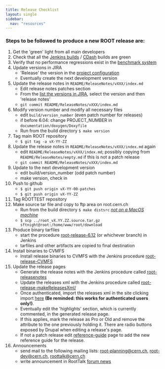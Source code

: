 ```yaml
---
title: Release Checklist
layout: single
sidebar:
  nav: "resources"
---
```


### Steps to be followed to produce a new ROOT release are:

  1. Get the 'green' light from all main developers
  2. Check that all the [Jenkins builds](https://epsft-jenkins.cern.ch/view/ROOT/) / [CDash](http://cdash.cern.ch/index.php?project=ROOT) builds are green
  3. Verify that no performance regressions exist in the [benchmark system](https://rootbnch-grafana-test.cern.ch/)
  4. Update versions in JIRA
      - 'Release' the version in the [project configuration](https://sft.its.cern.ch/jira/plugins/servlet/project-config/ROOT/versions)
      - Eventually create the next development version
  5. Update the release notes in `README/ReleaseNotes/vXXX/index.md`
      - Edit release notes patches section
      - From the [list the versions in JIRA](https://sft.its.cern.ch/jira/projects/ROOT?selectedItem=com.atlassian.jira.jira-projects-plugin:release-page&status=released), select the version and then 'release notes'
      - `git commit README/ReleaseNotes/vXXX/index.md`
  6. Modify version number and modify all necessary files
      - edit `build/version_number` (even patch number for releases)
      - if before 6.04: change PROJECT_NUMBER in `documentation/doxygen/Doxyfile`
      - Run from the build directory `$ make version`
  7. Tag main ROOT repository
      - `$ git tag -a vX-YY-ZZ`
  8. Update the release notes in `README/ReleaseNotes/vXXX/index.md` again
      - edit `README/ReleaseNotes/vXXX/index.md`; possibly copying from `README/ReleaseNotes/empty.md` if this is not a patch release
      - `git commit README/ReleaseNotes/vXXX/index.md`
  9. Update to the next development version
      - edit build/version_number (odd patch number)
      - make version, check in
  10. Push to github
      - `$ git push origin vX-YY-00-patches`
      - `$ git push origin vX-YY-ZZ`
  11. Tag ROOTTEST repository
  12. Make source tar file and copy to ftp area on root.cern.ch
      - Run from the build directory `$ make distsrc` _[not on a MacOS machine](http://superuser.com/questions/318809/linux-os-x-tar-incompatibility-tarballs-created-on-os-x-give-errors-when-unt)_
      - `$ scp ../root_vX.YY.ZZ.source.tar.gz sftnight@root:/home/www/root/download`
  13. Produce binary tarfiles
      - start the procedure [root-release-6.12](https://epsft-jenkins.cern.ch/view/ROOT/job/root-release-6.12/) (or whichever branch) in Jenkins
      - tarfiles and other artifacts are copied to final destination
  14. Install binaries to CVMFS
      - Install release binaries to CVMFS with the Jenkins procedure [root-release-CVMFS](https://epsft-jenkins.cern.ch/view/ROOT/job/root-release-CVMFS/)
  15. Update the release pages
      - Generate the release notes with the Jenkins procedure called [root-releasenotes](https://epsft-jenkins.cern.ch/view/ROOT/job/root-releasenotes/)
      - Update the releases xml with the Jenkins procedure called [root-release-makeReleasesXml/](https://epsft-jenkins.cern.ch/view/ROOT/job/root-release-makeReleasesXml/)
      - Once authenticated, import the releases xml in the site clicking import [here](http://cern.ch/go/6Dc8) __(Be reminded: this works for authenticated users only!)__.
      - Eventually edit the 'highlights' section, which is currently commented, in the generated release page.
      - If this applies, mark the release as Pro or Old and remove the attribute to the one previously holding it. There are radio buttons exposed by Drupal when editing a release's page.
      - If not a patch release edit [reference-guide](reference_guide) page to add the new reference guide for the release.
  16. Announcements
      - send mail to the following mailing lists: root-planning@cern.ch, root-dev@cern.ch, roottalk@cern.ch
      - write announcement in RootTalk [forum news](https://root-forum.cern.ch/c/news)